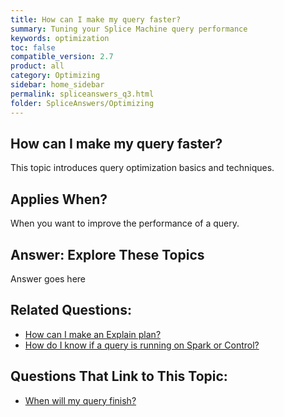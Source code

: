 ```yaml
---
title: How can I make my query faster?
summary: Tuning your Splice Machine query performance
keywords: optimization
toc: false
compatible_version: 2.7
product: all
category: Optimizing
sidebar: home_sidebar
permalink: spliceanswers_q3.html
folder: SpliceAnswers/Optimizing
---
```

<section>
<div class="TopicContent" data-swiftype-index="true" markdown="1">

# How can I make my query faster?
This topic introduces query optimization basics and techniques.

## Applies When?
When you want to improve the performance of a query.

## Answer: Explore These Topics
Answer goes here

## Related Questions:

* [How can I make an Explain plan?](spliceanswers_q4.html)
* [How do I know if a query is running on Spark or Control?](spliceanswers_q5.html)

## Questions That Link to This Topic:

* [When will my query finish?](spliceanswers_q2.html)


</div>
</section>
